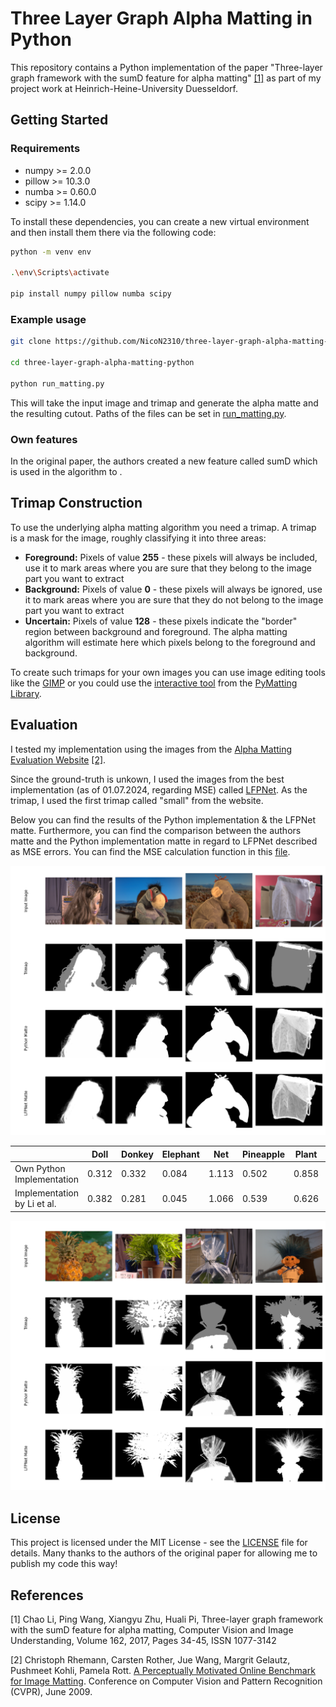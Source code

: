 # Three Layer Graph Alpha Matting in Python

This repository contains a Python implementation of the paper "Three-layer graph framework with the sumD feature for alpha matting" [[1]](#1) as part of my project work at Heinrich-Heine-University Duesseldorf.

## Getting Started

### Requirements

* numpy  >= 2.0.0
* pillow >= 10.3.0
* numba  >= 0.60.0
* scipy  >= 1.14.0

To install these dependencies, you can create a new virtual environment and then install them there via the following code:

```bash
python -m venv env

.\env\Scripts\activate

pip install numpy pillow numba scipy
```

### Example usage

```bash
git clone https://github.com/NicoN2310/three-layer-graph-alpha-matting-python

cd three-layer-graph-alpha-matting-python

python run_matting.py
```

This will take the input image and trimap and generate the alpha matte and the resulting cutout. Paths of the files can be set in [run_matting.py](run_matting.py).

### Own features

In the original paper, the authors created a new feature called sumD which is used in the algorithm to . 

## Trimap Construction

To use the underlying alpha matting algorithm you need a trimap. A trimap is a mask for the image, roughly classifying it into three areas:

* __Foreground:__ Pixels of value __255__ - these pixels will always be included, use it to mark areas where you are sure that they belong to the image part you want to extract
* __Background:__ Pixels of value __0__ - these pixels will always be ignored, use it to mark areas where you are sure that they do not belong to the image part you want to extract
* __Uncertain:__ Pixels of value __128__ - these pixels indicate the "border" region between background and foreground. The alpha matting algorithm will estimate here which pixels belong to the foreground and background.

To create such trimaps for your own images you can use image editing tools like the [GIMP](https://www.gimp.org/downloads/) or you could use the [interactive tool](https://github.com/pymatting/pymatting-interactive-tool) from the [PyMatting Library](https://github.com/pymatting/pymatting).

## Evaluation

I tested my implementation using the images from the [Alpha Matting Evaluation Website](https://www.alphamatting.com) [[2]](#2). 

Since the ground-truth is unkown, I used the images from the best implementation (as of 01.07.2024, regarding MSE) called [LFPNet](https://arxiv.org/abs/2109.12252). As the trimap, I used the first trimap called "small" from the website.

Below you can find the results of the Python implementation & the LFPNet matte. Furthermore, you can find the comparison between the authors matte and the Python implementation matte in regard to LFPNet described as MSE errors. You can find the MSE calculation function in this [file](mse_calculation.py).

![Results_1](imgs/results_1.png)

|                             | Doll  | Donkey | Elephant | Net   | Pineapple | Plant | Plasticbag | Troll |
|-----------------------------|-------|--------|----------|-------|-----------|-------|------------|-------|
| Own Python Implementation   | 0.312 | 0.332  | 0.084    | 1.113 | 0.502     | 0.858 | 2.306      | 0.504 |
| Implementation by Li et al. | 0.382 | 0.281  | 0.045    | 1.066 | 0.539     | 0.626 | 2.208      | 0.487 |

![Results_2](imgs/results_2.png)

## License

This project is licensed under the MIT License - see the [LICENSE](LICENSE) file for details. Many thanks to the authors of the original paper for allowing me to publish my code this way!

## References

<a id="1">[1]</a>
Chao Li, Ping Wang, Xiangyu Zhu, Huali Pi, Three-layer graph framework with the sumD feature for alpha matting, Computer Vision and Image Understanding, Volume 162, 2017, Pages 34-45, ISSN 1077-3142

<a id="2">[2]</a>
Christoph Rhemann, Carsten Rother, Jue Wang, Margrit Gelautz, Pushmeet Kohli, Pamela Rott. [A Perceptually Motivated Online Benchmark for Image Matting](http://www.ims.tuwien.ac.at/publications/tuw-180666). Conference on Computer Vision and Pattern Recognition (CVPR), June 2009.